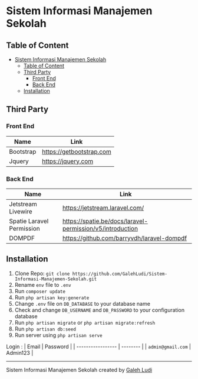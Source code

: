 # Sistem Informasi Manajemen Sekolah

## Table of Content

- [Sistem Informasi Manajemen Sekolah](#sistem-informasi-manajemen-sekolah)
  - [Table of Content](#table-of-content)
  - [Third Party](#third-party)
    - [Front End](#front-end)
    - [Back End](#back-end)
  - [Installation](#installation)

## Third Party

### Front End

| Name      | Link                       |
| --------- | -------------------------- |
| Bootstrap | <https://getbootstrap.com> |
| Jquery    | <https://jquery.com>       |

### Back End

| Name                      | Link                                                        |
| ------------------------- | ----------------------------------------------------------- |
| Jetstream Livewire        | <https://jetstream.laravel.com/>                            |
| Spatie Laravel Permission | <https://spatie.be/docs/laravel-permission/v5/introduction> |
| DOMPDF                    | <https://github.com/barryvdh/laravel-dompdf>                |

## Installation

1. Clone Repo: `git clone https://github.com/GalehLudi/Sistem-Informasi-Manajemen-Sekolah.git`
2. Rename `env` file to `.env`
3. Run `composer update`
4. Run `php artisan key:generate`
5. Change `.env` file on `DB_DATABASE` to your database name
6. Check and change `DB_USERNAME` and `DB_PASSWORD` to your configuration database
7. Run `php artisan migrate` or `php artisan migrate:refresh`
8. Run `php artisan db:seed`
9. Run server using `php artisan serve`

Login :&#x20;
| Email             | Password |
| ----------------- | -------- |
| `admin@gmail.com` | Admin123 |

***
Sistem Informasi Manajemen Sekolah created by [Galeh Ludi](https://instagram/galehludi/)
